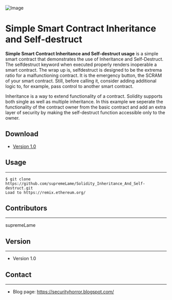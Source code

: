 ![Image](https://upload.wikimedia.org/wikipedia/commons/thumb/0/05/Ethereum_logo_2014.svg/80px-Ethereum_logo_2014.svg.png "icon")

Simple Smart Contract Inheritance and Self-destruct
======
**Simple Smart Contract Inheritance and Self-destruct usage** is a simple smart contract that demonstrates the use of Inheritance and Self-Destruct. The  selfdestruct keyword when executed properly renders inoperable a smart contract. The wrap up is, selfdestruct is designed to be the extrema ratio for a malfunctioning contract. It is the emergency button, the SCRAM of your smart contract. Still, before calling it, consider adding additional logic to, for example, pass control to another smart contract.

Inheritance is a way to extend functionality of a contract. Solidity supports both single as well as multiple inheritance. In this example we seperate the functionality of the contract owner from the basic contract and add an extra layer of security by making the self-destruct function accessible only to the owner. 

## Download
* [Version 1.0](https://github.com/supremeLame/Solidity_Inheritance_And_Self-destruct.git)

## Usage
---
```
$ git clone https://github.com/supremeLame/Solidity_Inheritance_And_Self-destruct.git
Load to https://remix.ethereum.org/
```

## Contributors
---
supremeLame

## Version 
---

* Version 1.0

## Contact
---

* Blog page: https://securityhorror.blogspot.com/
